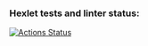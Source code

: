 ### Hexlet tests and linter status:
[![Actions Status](https://github.com/Zlober/python-project-lvl1/workflows/hexlet-check/badge.svg)](https://github.com/Zlober/python-project-lvl1/actions)